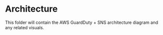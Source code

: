 # Architecture

This folder will contain the AWS GuardDuty + SNS architecture diagram and any related visuals.
